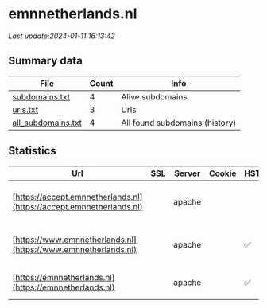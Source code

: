 # emnnetherlands.nl
*Last update:2024-01-11 16:13:42*
## Summary data
| File       | Count | Info |
|------------|-------|------|
|[subdomains.txt](/data/emnnetherlands/subdomains.txt)|4|Alive subdomains|
|[urls.txt](/data/emnnetherlands/urls.txt)|3|Urls|
|[all_subdomains.txt](/data/emnnetherlands/all_subdomains.txt)|4|All found subdomains (history)|
## Statistics
| Url | SSL | Server | Cookie | HSTS | CSP | XFO | XXP | RP | Tech |
|------------|-------|------|------|------|------|------|------|------|------|
|[https://accept.emnnetherlands.nl](https://accept.emnnetherlands.nl)| |apache| | | | | |:white_check_mark: |Apache HTTP Server B...|
|[https://www.emnnetherlands.nl](https://www.emnnetherlands.nl)| |apache| |:white_check_mark: | |:white_check_mark: | |:white_check_mark: |Apache HTTP Server D...|
|[https://emnnetherlands.nl](https://emnnetherlands.nl)| |apache| |:white_check_mark: | |:white_check_mark: | |:white_check_mark: |Apache HTTP Server|